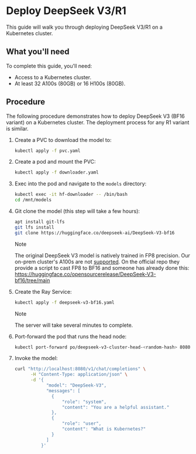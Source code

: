 # Deploy DeepSeek V3/R1

This guide will walk you through deploying DeepSeek V3/R1 on a Kubernetes cluster.

## What you'll need

To complete this guide, you'll need:

- Access to a Kubernetes cluster.
- At least 32 A100s (80GB) or 16 H100s (80GB).

## Procedure

The following procedure demonstrates how to deploy DeepSeek V3 (BF16 variant) on a Kubernetes cluster. The deployment
process for any R1 variant is similar.

1. Create a PVC to download the model to:

    ```bash
    kubectl apply -f pvc.yaml
    ```

1. Create a pod and mount the PVC:

    ```bash
    kubectl apply -f downloader.yaml
    ```

1. Exec into the pod and navigate to the `models` directory:

    ```bash
    kubectl exec -it hf-downloader -- /bin/bash
    cd /mnt/models
    ```

1. Git clone the model (this step will take a few hours):

    ```bash
    apt install git-lfs
    git lfs install
    git clone https://huggingface.co/deepseek-ai/DeepSeek-V3-bf16
    ```

    > [!NOTE]
    > The original DeepSeek V3 model is natively trained in FP8 precision. Our on-prem cluster's A100s are not
    > [supported](https://github.com/vllm-project/vllm/issues/11539#issuecomment-2566596112). On the official repo they
    > provide a script to cast FP8 to BF16 and someone has already done this:
    > https://huggingface.co/opensourcerelease/DeepSeek-V3-bf16/tree/main

1. Create the Ray Service:

    ```bash
    kubectl apply -f deepseek-v3-bf16.yaml
    ```

    > [!NOTE]
    > The server will take several minutes to complete.

1. Port-forward the pod that runs the head node:

    ```bash
    kubectl port-forward po/deepseek-v3-cluster-head-<random-hash> 8080:8000
    ```

1. Invoke the model:

    ```bash
    curl "http://localhost:8080/v1/chat/completions" \
          -H "Content-Type: application/json" \
          -d '{
                "model": "DeepSeek-V3",
                "messages": [
                  {
                      "role": "system",
                      "content": "You are a helpful assistant."
                  },
                  {
                      "role": "user",
                      "content": "What is Kubernetes?"
                  }
                ]
              }'
    ```

